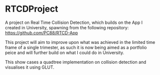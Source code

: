 # RTCDProject

A project on Real Time Collision Detection, which builds on the App I created in University, spawning from the following repository:
https://github.com/PC88/RTCD-App

This project will aim to improve upon what was achieved in the limited time frame of a single trimester, 
as such it is now being aimed as a portfolio peice and will further build on what I could do in University.

This show cases a quadtree implementation on collision detection and visualises it using GLUT.
